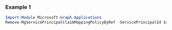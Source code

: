 ### Example 1
```powershell
Import-Module Microsoft.Graph.Applications
Remove-MgServicePrincipalClaimMappingPolicyByRef -ServicePrincipalId $servicePrincipalId -ClaimsMappingPolicyId $claimsMappingPolicyId
```
